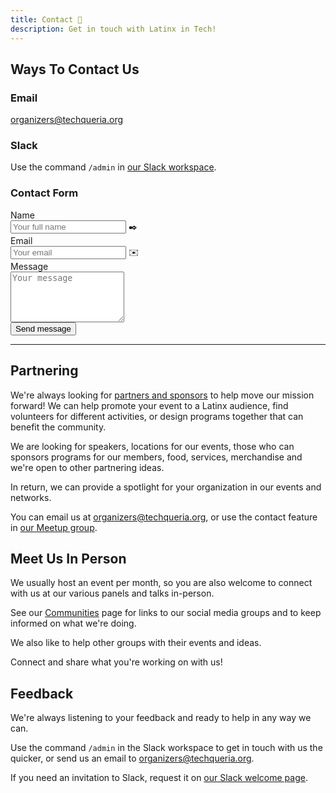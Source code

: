 ```yaml
---
title: Contact 📨️
description: Get in touch with Latinx in Tech!
---
```


## Ways To Contact Us

### Email

[organizers@techqueria.org](mailto:organizers@techqueria.org)

### Slack

Use the command `/admin` in [our Slack workspace](/slack/).

### Contact Form

<div class="contact-form">
  <form name="contact" method="POST" data-netlify="true">
    <input type="hidden" name="_subject" value="Techqueria - New Contact Message">
    <div class="field">
      <label class="label">Name</label>
      <div class="control has-icons-left">
        <input class="input" aria-label="Name" autocomplete="on" type="text" name="name" placeholder="Your full name">
        <span class="icon is-left">
          ✒️
        </span>
      </div>
    </div>
    <div class="field">
      <label class="label">Email</label>
      <div class="control has-icons-left">
        <input class="input" aria-label="Email" autocomplete="on" type="email" name="email" placeholder="Your email">
        <span class="icon is-left">
          ✉️
        </span>
      </div>
    </div>
    <div class="field">
      <label class="label">Message</label>
      <div class="control">
        <textarea class="textarea" aria-label="Message" spellcheck="true" rows="5" name="message" id="message" placeholder="Your message"></textarea>
      </div>
    </div>
    <div data-netlify-recaptcha="true"></div>
    <div class="field">
      <div class="control">
        <button type="submit" class="button is-link">Send message</button>
      </div>
    </div>
  </form>
</div>

---

## Partnering

We're always looking for [partners and sponsors](/sponsors/) to help move our mission forward! We can help promote your event to a Latinx audience, find volunteers for different activities, or design programs together that can benefit the community.

We are looking for speakers, locations for our events, those who can sponsors programs for our members, food, services, merchandise and we're open to other partnering ideas.

In return, we can provide a spotlight for your organization in our events and networks.

You can email us at [organizers@techqueria.org](mailto:organizers@techqueria.org), or use the contact feature in [our Meetup group](https://www.meetup.com/techqueria/).

## Meet Us In Person

We usually host an event per month, so you are also welcome to connect with us at our various panels and talks in-person.

See our [Communities](/communities/) page for links to our social media groups and to keep informed on what we're doing.

We also like to help other groups with their events and ideas.

Connect and share what you're working on with us!

## Feedback

We're always listening to your feedback and ready to help in any way we can.

Use the command `/admin` in the Slack workspace to get in touch with us the quicker, or send us an email to [organizers@techqueria.org](mailto:organizers@techqueria.org).

If you need an invitation to Slack, request it on [our Slack welcome page](/slack/).
